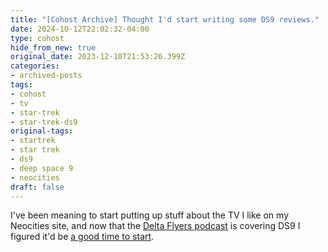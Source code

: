 ```yaml
---
title: "[Cohost Archive] Thought I'd start writing some DS9 reviews."
date: 2024-10-12T22:02:32-04:00
type: cohost
hide_from_new: true
original_date: 2023-12-10T21:53:26.399Z
categories:
- archived-posts
tags:
- cohost
- tv
- star-trek
- star-trek-ds9
original-tags:
- startrek
- star trek
- ds9
- deep space 9
- neocities
draft: false
---
```


I've been meaning to start putting up stuff about the TV I like on my Neocities site, and now that the [Delta Flyers podcast](https://the-delta-flyers.captivate.fm/) is covering DS9 I figured it'd be [a good time to start](/thoughts/reviews/tv/star-trek-deep-space-nine/season_1/emissary/).